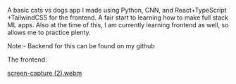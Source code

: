 A basic cats vs dogs app I made using Python, CNN, and React+TypeScript +TailwindCSS for the frontend.
A fair start to learning how to make full stack ML apps.
Also at the time of this, I am currently learning frontend as well, so allows me to practice plenty.

Note:- Backend for this can be found on my github

The frontend:

[screen-capture (2).webm](https://github.com/user-attachments/assets/acb131e7-fc50-4117-b69f-28005afc3682)
